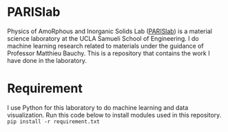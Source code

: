 # PARISlab
Physics of AmoRphous and Inorganic Solids Lab ([PARISlab](http://www.lab-paris.com/)) is a material science laboratory at the UCLA Samueli School of Engineering. I do machine learning research related to materials under the guidance of Professor Matthieu Bauchy. This is a repository that contains the work I have done in the laboratory.

# Requirement
I use Python for this laboratory to do machine learning and data visualization. Run this code below to install modules used in this repository.
` pip install -r requirement.txt`
